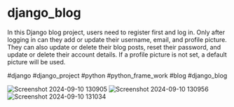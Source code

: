 # django_blog

In this Django blog project, users need to register first and log in. Only after logging in can they add or update their username, email, and profile picture. They can also update or delete their blog posts, reset their password, and update or delete their account details. If a profile picture is not set, a default picture will be used.

#django
#django_project
#python
#python_frame_work
#blog
#django_blog

![Screenshot 2024-09-10 130905](https://github.com/user-attachments/assets/2701b077-7e1f-49b9-b021-685ffc5ea3d8)
![Screenshot 2024-09-10 130956](https://github.com/user-attachments/assets/d98e40b0-4cfb-4852-a34e-05d2acf761e3)
![Screenshot 2024-09-10 131034](https://github.com/user-attachments/assets/b663be1d-8f2d-4d83-8c0b-1a720ea7f983)

